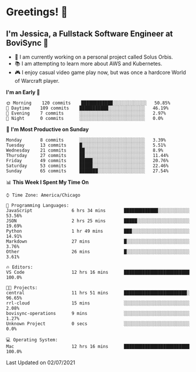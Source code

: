 # Greetings! 🧠

## I'm Jessica, a Fullstack Software Engineer at BoviSync 🐄

- 🌟 I am currently working on a personal project called Solus Orbis.
- 📚 I am attempting to learn more about AWS and Kubernetes.
- 🎮 I enjoy casual video game play now, but was once a hardcore World of Warcraft player.

<!--START_SECTION:waka-->
**I'm an Early 🐤** 

```text
🌞 Morning    120 commits    ████████████░░░░░░░░░░░░░   50.85% 
🌆 Daytime    109 commits    ███████████░░░░░░░░░░░░░░   46.19% 
🌃 Evening    7 commits      ░░░░░░░░░░░░░░░░░░░░░░░░░   2.97% 
🌙 Night      0 commits      ░░░░░░░░░░░░░░░░░░░░░░░░░   0.0%

```
📅 **I'm Most Productive on Sunday** 

```text
Monday       8 commits      ░░░░░░░░░░░░░░░░░░░░░░░░░   3.39% 
Tuesday      13 commits     █░░░░░░░░░░░░░░░░░░░░░░░░   5.51% 
Wednesday    21 commits     ██░░░░░░░░░░░░░░░░░░░░░░░   8.9% 
Thursday     27 commits     ██░░░░░░░░░░░░░░░░░░░░░░░   11.44% 
Friday       49 commits     █████░░░░░░░░░░░░░░░░░░░░   20.76% 
Saturday     53 commits     █████░░░░░░░░░░░░░░░░░░░░   22.46% 
Sunday       65 commits     ███████░░░░░░░░░░░░░░░░░░   27.54%

```


📊 **This Week I Spent My Time On** 

```text
⌚︎ Time Zone: America/Chicago

💬 Programming Languages: 
JavaScript               6 hrs 34 mins       █████████████░░░░░░░░░░░░   53.56% 
JSON                     2 hrs 25 mins       █████░░░░░░░░░░░░░░░░░░░░   19.69% 
Python                   1 hr 49 mins        ███░░░░░░░░░░░░░░░░░░░░░░   14.91% 
Markdown                 27 mins             █░░░░░░░░░░░░░░░░░░░░░░░░   3.76% 
Other                    26 mins             █░░░░░░░░░░░░░░░░░░░░░░░░   3.61%

🔥 Editors: 
VS Code                  12 hrs 16 mins      █████████████████████████   100.0%

🐱‍💻 Projects: 
central                  11 hrs 51 mins      ████████████████████████░   96.65% 
rrl-cloud                15 mins             ░░░░░░░░░░░░░░░░░░░░░░░░░   2.08% 
bovisync-operations      9 mins              ░░░░░░░░░░░░░░░░░░░░░░░░░   1.27% 
Unknown Project          0 secs              ░░░░░░░░░░░░░░░░░░░░░░░░░   0.0%

💻 Operating System: 
Mac                      12 hrs 16 mins      █████████████████████████   100.0%

```


 Last Updated on 02/07/2021
<!--END_SECTION:waka-->

<!--
**jessikuh/jessikuh** is a ✨ _special_ ✨ repository because its `README.md` (this file) appears on your GitHub profile.

Here are some ideas to get you started:

- 🔭 I’m currently working on ...
- 🌱 I’m currently learning ...
- 👯 I’m looking to collaborate on ...
- 🤔 I’m looking for help with ...
- 💬 Ask me about ...
- 📫 How to reach me: ...
- 😄 Pronouns: ...
- ⚡ Fun fact: ...
-->
